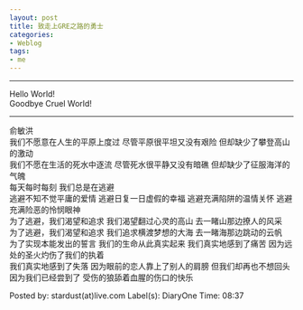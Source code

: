 ```yaml
---
layout: post
title: 致走上GRE之路的勇士
categories:
- Weblog
tags:
- me
---
```

**********
Hello World!    
Goodbye Cruel World!
**********
俞敏洪    
我们不愿意在人生的平原上度过 尽管平原很平坦又没有艰险 但却缺少了攀登高山的激动     
我们不愿在生活的死水中逐流 尽管死水很平静又没有暗礁 但却缺少了征服海洋的气魄     
每天每时每刻 我们总是在逃避     
逃避不知不觉平庸的爱情 逃避日复一日虚假的幸福 逃避充满陷阱的温情关怀 逃避充满险恶的怜悯眼神     
为了逃避，我们渴望和追求 我们渴望翻过心灵的高山 去一睹山那边撩人的风采     
为了逃避，我们渴望和追求 我们追求横渡梦想的大海 去一睹海那边跳动的云帆     
为了实现本能发出的誓言 我们的生命从此真实起来 我们真实地感到了痛苦 因为远处的圣火灼伤了我们的执着     
我们真实地感到了失落 因为眼前的恋人靠上了别人的肩膀 但我们却再也不想回头    
因为我们已经尝到了 受伤的狼舔着血腥的伤口的快乐    
  
Posted by: stardust(at)live.com Label(s): DiaryOne Time: 08:37